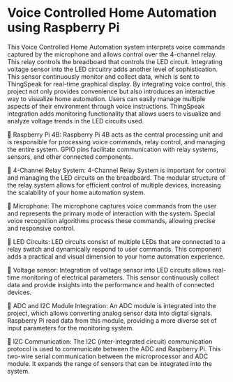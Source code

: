 # Voice Controlled Home Automation using Raspberry Pi
This Voice Controlled Home Automation system interprets voice commands captured by the microphone and allows 
control over the 4-channel relay. This relay controls the breadboard that 
controls the LED circuit. Integrating voltage sensor into the LED circuitry 
adds another level of sophistication. This sensor continuously monitor and 
collect data, which is sent to ThingSpeak for real-time graphical display. By 
integrating voice control, this project not only provides convenience but also 
introduces an interactive way to visualize home automation. Users can easily 
manage multiple aspects of their environment through voice instructions. 
ThingSpeak integration adds monitoring functionality that allows users to 
visualize and analyze voltage trends in the LED circuits used.

 Raspberry Pi 4B: Raspberry Pi 4B acts as the central processing unit 
and is responsible for processing voice commands, relay control, and 
managing the entire system. GPIO pins facilitate communication with 
relay systems, sensors, and other connected components.

 4-Channel Relay System: 4-Channel Relay System is important for 
control and managing the LED circuits on the breadboard. The 
modular structure of the relay system allows for efficient control of 
multiple devices, increasing the scalability of your home automation 
system.

 Microphone: The microphone captures voice commands from the user 
and represents the primary mode of interaction with the system. 
Special voice recognition algorithms process these commands, 
allowing precise and responsive control.

 LED Circuits: LED circuits consist of multiple LEDs that are connected 
to a relay switch and dynamically respond to user commands. This 
component adds a practical and visual dimension to your home 
automation experience.

 Voltage sensor: Integration of voltage sensor into LED circuits allows 
real-time monitoring of electrical parameters. This sensor
continuously collect data and provide insights into the performance 
and health of connected devices.

 ADC and I2C Module Integration: An ADC module is integrated 
into the project, which allows converting analog sensor data into 
digital signals. Raspberry Pi read data from this module, providing a 
more diverse set of input parameters for the monitoring system.

 I2C Communication: The I2C (inter-integrated circuit) 
communication protocol is used to communicate between the ADC and
Raspberry Pi. This two-wire serial communication between the 
microprocessor and ADC module. It expands the range of sensors that 
can be integrated into the system.
